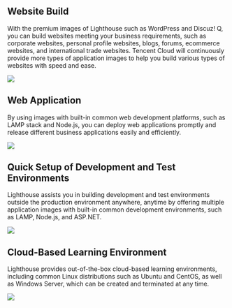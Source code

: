 ## Website Build
With the premium images of Lighthouse such as WordPress and Discuz! Q, you can build websites meeting your business requirements, such as corporate websites, personal profile websites, blogs, forums, ecommerce websites, and international trade websites. Tencent Cloud will continuously provide more types of application images to help you build various types of websites with speed and ease.

![](https://qcloudimg.tencent-cloud.cn/raw/d7dc360f907193ae5caea4a6c296481f.png)


## Web Application
By using images with built-in common web development platforms, such as LAMP stack and Node.js, you can deploy web applications promptly and release different business applications easily and efficiently.

![](https://qcloudimg.tencent-cloud.cn/raw/532e752a0c8b76b6ed6f81cd599671da.png)


## Quick Setup of Development and Test Environments
Lighthouse assists you in building development and test environments outside the production environment anywhere, anytime by offering multiple application images with built-in common development environments, such as LAMP, Node.js, and ASP.NET.

![](https://qcloudimg.tencent-cloud.cn/raw/b9b19f09c31911e344810861e7f36538.png)


## Cloud-Based Learning Environment
Lighthouse provides out-of-the-box cloud-based learning environments, including common Linux distributions such as Ubuntu and CentOS, as well as Windows Server, which can be created and terminated at any time.

![](https://qcloudimg.tencent-cloud.cn/raw/c894700857731050facbfa088b34fa0d.png)

